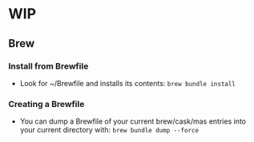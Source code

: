 # WIP

## Brew

### Install from Brewfile

- Look for ~/Brewfile and installs its contents: `brew bundle install`

### Creating a Brewfile

- You can dump a Brewfile of your current brew/cask/mas entries into your current directory with: `brew bundle dump --force`

